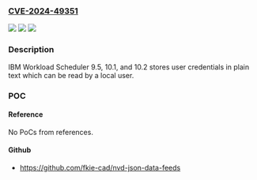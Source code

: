 ### [CVE-2024-49351](https://cve.mitre.org/cgi-bin/cvename.cgi?name=CVE-2024-49351)
![](https://img.shields.io/static/v1?label=Product&message=Workload%20Scheduler&color=blue)
![](https://img.shields.io/static/v1?label=Version&message=9.5%2C%2010.1%2C%2010.2%20&color=brightgreen)
![](https://img.shields.io/static/v1?label=Vulnerability&message=CWE-256%20Plaintext%20Storage%20of%20a%20Password&color=brightgreen)

### Description

IBM Workload Scheduler 9.5, 10.1, and 10.2 stores user credentials in plain text which can be read by a local user.

### POC

#### Reference
No PoCs from references.

#### Github
- https://github.com/fkie-cad/nvd-json-data-feeds

